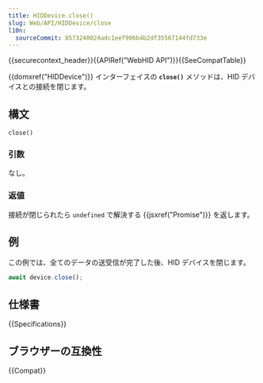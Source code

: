 ```yaml
---
title: HIDDevice.close()
slug: Web/API/HIDDevice/close
l10n:
  sourceCommit: 8573240024adc1eef906b4b2df35567144fd733e
---
```


{{securecontext_header}}{{APIRef("WebHID API")}}{{SeeCompatTable}}

{{domxref("HIDDevice")}} インターフェイスの **`close()`** メソッドは、HID デバイスとの接続を閉じます。

## 構文

```js-nolint
close()
```

### 引数

なし。

### 返値

接続が閉じられたら `undefined` で解決する {{jsxref("Promise")}} を返します。

## 例

この例では、全てのデータの送受信が完了した後、HID デバイスを閉じます。

```js
await device.close();
```

## 仕様書

{{Specifications}}

## ブラウザーの互換性

{{Compat}}
